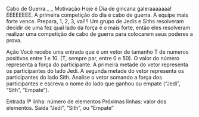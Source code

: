 Cabo de Guerra
_
_
Motivação
Hoje é Dia de gincana galeraaaaaaa!
EEEEEEEE.
A primeira competição do dia é cabo de guerra.
A equipe mais forte vence. Prepara, 1, 2, 3, vai!!!
Um grupo de Jedis e Siths resolveram decidir de uma fez qual lado da força é o mais forte, então eles resolveram realizar uma competição de cabo de guerra para colocarem seus poderes a prova.

Ação
Você recebe uma entrada que é um vetor de tamanho T de numeros positivos entre 1 e 10. (T, sempre par, entre 0 e 50). O valor do número representa a força do participante. A primeira metade do vetor representa os participantes do lado Jedi. A segunda metade do vetor representa os participantes do lado Sith. Analise o vetor somando a força dos participantes e escreva o nome do lado que ganhou ou empate (“Jedi”, “Sith”, “Empate”).

Entrada
1ª linha: número de elementos
Próximas linhas: valor dos elementos.
Saída
“Jedi”, “Sith”, ou “Empate”